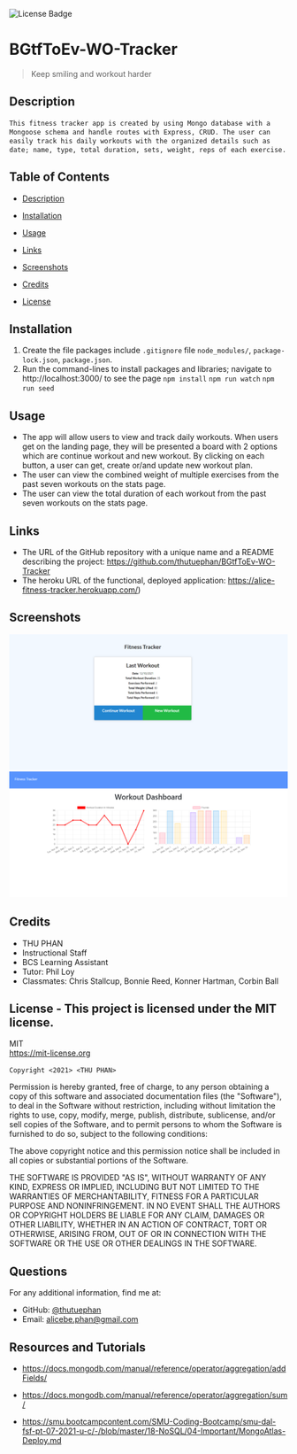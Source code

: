 
![License Badge](https://img.shields.io/badge/license-MIT-green.svg)
  
# BGtfToEv-WO-Tracker  
  > Keep smiling and workout harder
  
  ## Description
    This fitness tracker app is created by using Mongo database with a Mongoose schema and handle routes with Express, CRUD. The user can easily track his daily workouts with the organized details such as date; name, type, total duration, sets, weight, reps of each exercise. 
  

  ## Table of Contents
  - [Description](#)
  - [Installation](#installation)
  - [Usage](#usage)
  - [Links](#links)
  - [Screenshots](#screenshots)
  - [Credits](#credits)
  
  - [License](#license)

  ## Installation
  1. Create the file packages include `.gitignore` file `node_modules/`, `package-lock.json`, `package.json`. 
  2. Run the command-lines to install packages and libraries; navigate to http://localhost:3000/ to see the page
    `npm install` 
    `npm run watch`
    `npm run seed`

  ## Usage
  * The app will allow users to view and track daily workouts. When users get on the landing page, they will be presented a board with 2 options which are continue workout and new workout. By clicking on each button, a user can get, create or/and update new workout plan.
  * The user can view the combined weight of multiple exercises from the past seven workouts on the stats page.
  * The user can view the total duration of each workout from the past seven workouts on the stats page.

  ## Links
  * The URL of the GitHub repository with a unique name and a README describing the project: https://github.com/thutuephan/BGtfToEv-WO-Tracker
  * The heroku URL of the functional, deployed application: https://alice-fitness-tracker.herokuapp.com/)  

  ## Screenshots
  ![fitness-tracker](https://github.com/thutuephan/BGtfToEv-WO-Tracker/blob/main/public/images/fitness-tracker.png)
  ![fitness-dashboard-graph](https://github.com/thutuephan/BGtfToEv-WO-Tracker/blob/main/public/images/fitness-tracker-dashboard.png)

  ## Credits
  * THU PHAN  
  * Instructional Staff
  * BCS Learning Assistant
  * Tutor: Phil Loy
  * Classmates: Chris Stallcup, Bonnie Reed, Konner Hartman, Corbin Ball
  
  ## License - This project is licensed under the MIT license.
  MIT
  <br>
  https://mit-license.org
  
    Copyright <2021> <THU PHAN>

Permission is hereby granted, free of charge, to any person obtaining a copy of this software and associated documentation files (the "Software"), to deal in the Software without restriction, including without limitation the rights to use, copy, modify, merge, publish, distribute, sublicense, and/or sell copies of the Software, and to permit persons to whom the Software is furnished to do so, subject to the following conditions:

The above copyright notice and this permission notice shall be included in all copies or substantial portions of the Software.

THE SOFTWARE IS PROVIDED "AS IS", WITHOUT WARRANTY OF ANY KIND, EXPRESS OR IMPLIED, INCLUDING BUT NOT LIMITED TO THE WARRANTIES OF MERCHANTABILITY, FITNESS FOR A PARTICULAR PURPOSE AND NONINFRINGEMENT. IN NO EVENT SHALL THE AUTHORS OR COPYRIGHT HOLDERS BE LIABLE FOR ANY CLAIM, DAMAGES OR OTHER LIABILITY, WHETHER IN AN ACTION OF CONTRACT, TORT OR OTHERWISE, ARISING FROM, OUT OF OR IN CONNECTION WITH THE SOFTWARE OR THE USE OR OTHER DEALINGS IN THE SOFTWARE.

  
  
  ## Questions
  For any additional information, find me at:
  <br>
  * GitHub: [@thutuephan](https://github.com/thutuephan)
  * Email: [alicebe.phan@gmail.com](mailto:alicebe.phan@gmail.com)

  ## Resources and Tutorials
  * https://docs.mongodb.com/manual/reference/operator/aggregation/addFields/

  * https://docs.mongodb.com/manual/reference/operator/aggregation/sum/

  * https://smu.bootcampcontent.com/SMU-Coding-Bootcamp/smu-dal-fsf-pt-07-2021-u-c/-/blob/master/18-NoSQL/04-Important/MongoAtlas-Deploy.md
  

  

  


